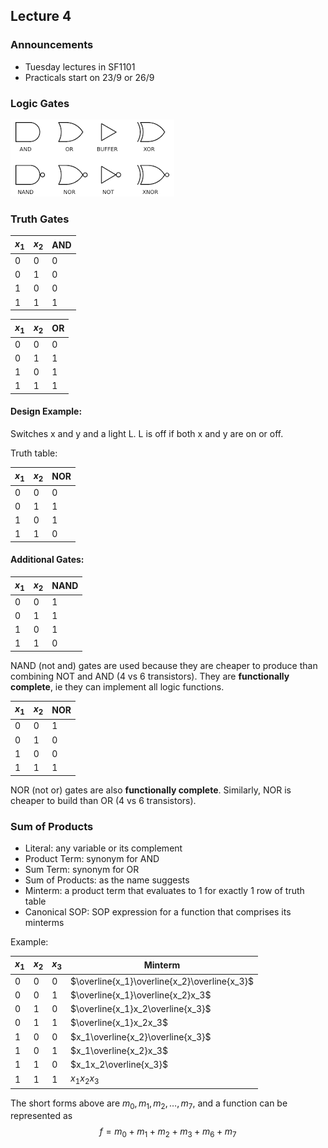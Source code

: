 ## Lecture 4

### Announcements
- Tuesday lectures in SF1101
- Practicals start on 23/9 or 26/9

### Logic Gates
![Symbols for different logic gates](../Images/logicgates.png)

### Truth Gates

| $x_1$ | $x_2$ | AND |
| --- | --- | ------- |
| 0 | 0 | 0 |
| 0 | 1 | 0 |
| 1 | 0 | 0 |
| 1 | 1 | 1 |

| $x_1$ | $x_2$ | OR |
| --- | --- | ------- |
| 0 | 0 | 0 |
| 0 | 1 | 1 |
| 1 | 0 | 1 |
| 1 | 1 | 1 |

#### Design Example:
Switches x and y and a light L. L is off if both x and y are on or off.

Truth table:

| $x_1$ | $x_2$ | NOR |
| --- | --- | ------- |
| 0 | 0 | 0 |
| 0 | 1 | 1 |
| 1 | 0 | 1 |
| 1 | 1 | 0 |

#### Additional Gates:

| $x_1$ | $x_2$ | NAND |
| --- | --- | ------- |
| 0 | 0 | 1 |
| 0 | 1 | 1 |
| 1 | 0 | 1 |
| 1 | 1 | 0 |

NAND (not and) gates are used because they are cheaper to produce than combining NOT and AND (4 vs 6 transistors). They are **functionally complete**, ie they can implement all logic functions.

| $x_1$ | $x_2$ | NOR |
| --- | --- | ------- |
| 0 | 0 | 1 |
| 0 | 1 | 0 |
| 1 | 0 | 0 |
| 1 | 1 | 1 |

NOR (not or) gates are also **functionally complete**. Similarly, NOR is cheaper to build than OR (4 vs 6 transistors).

### Sum of Products
- Literal: any variable or its complement
- Product Term: synonym for AND
- Sum Term: synonym for OR
- Sum of Products: as the name suggests
- Minterm: a product term that evaluates to 1 for exactly 1 row of truth table
- Canonical SOP: SOP expression for a function that comprises its minterms

Example:

| $x_1$ | $x_2$ | $x_3$ | Minterm |
| --- | --- | --- | ------- |
| 0 | 0 | 0 | $\overline{x_1}\overline{x_2}\overline{x_3}$ |
| 0 | 0 | 1 | $\overline{x_1}\overline{x_2}x_3$ |
| 0 | 1 | 0 | $\overline{x_1}x_2\overline{x_3}$ |
| 0 | 1 | 1 | $\overline{x_1}x_2x_3$ |
| 1 | 0 | 0 | $x_1\overline{x_2}\overline{x_3}$ |
| 1 | 0 | 1 | $x_1\overline{x_2}x_3$ |
| 1 | 1 | 0 | $x_1x_2\overline{x_3}$ |
| 1 | 1 | 1 | $x_1x_2x_3$ |

The short forms above are $m_0, m_1, m_2, \dots, m_7$, and a function can be represented as
$$f = m_0 + m_1 + m_2 + m_3 + m_6 + m_7$$

